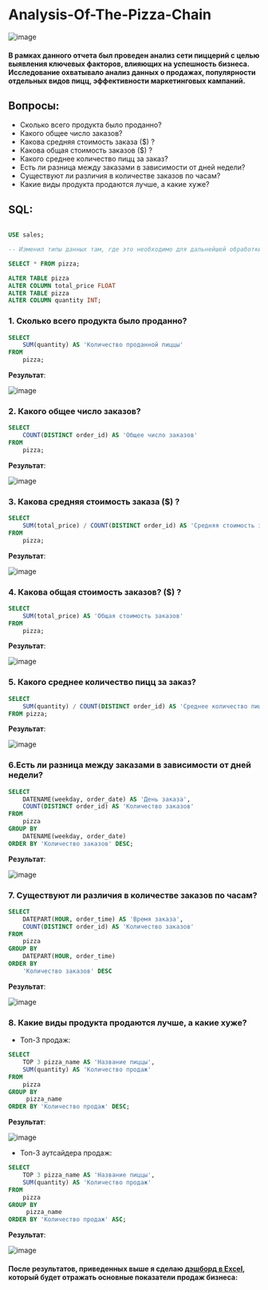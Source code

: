 # Analysis-Of-The-Pizza-Chain

![image](https://github.com/rezzstra/Analysis-Of-The-Pizza-Chain/assets/142921009/fa783a6d-b2e0-4dd2-8526-0ccad7d3d068)

#### В рамках данного отчета был проведен анализ сети пиццерий с целью выявления ключевых факторов, влияющих на успешность бизнеса. Исследование охватывало анализ данных о продажах, популярности отдельных видов пицц, эффективности маркетинговых кампаний.  

## Вопросы: 
* Сколько всего продукта было проданно?
* Какого общее число заказов?
* Какова средняя стоимость заказа ($) ?
* Какова общая стоимость заказов ($) ?
* Какого среднее количество пицц за заказ?
* Есть ли разница между заказами в зависимости от дней недели?
* Существуют ли различия в количестве заказов по часам?
* Какие виды продукта продаются лучше, а какие хуже?

## SQL: 

```SQL

USE sales;

-- Изменил типы данных там, где это необходимо для дальнейшей обработки.

SELECT * FROM pizza;

ALTER TABLE pizza
ALTER COLUMN total_price FLOAT
ALTER TABLE pizza
ALTER COLUMN quantity INT;

```



### 1.  Сколько всего продукта было проданно?

```SQL
SELECT
	SUM(quantity) AS 'Количество проданной пиццы'
FROM 
	pizza;
```

**Результат**:

![image](https://github.com/rezzstra/Analysis-Of-The-Pizza-Chain/assets/142921009/d98f0f58-5152-4649-b89c-232bdbff266c)

  
### 2. Какого общее число заказов?

```SQL
SELECT
	COUNT(DISTINCT order_id) AS 'Общее число заказов'
FROM
	pizza;
```

**Результат**:

![image](https://github.com/rezzstra/Analysis-Of-The-Pizza-Chain/assets/142921009/95bd28d6-573e-43db-a1b2-acf73928d883)

### 3.  Какова средняя стоимость заказа ($) ?

```SQL
SELECT 
	SUM(total_price) / COUNT(DISTINCT order_id) AS 'Cредняя стоимость заказа'
FROM
	pizza;
```

**Результат**:

![image](https://github.com/rezzstra/Analysis-Of-The-Pizza-Chain/assets/142921009/0e1d3dbb-c14d-40f8-8eb6-ed269b5c6e37)

### 4.  Какова общая стоимость заказов? ($) ?

```SQL
SELECT 
	SUM(total_price) AS 'Общая стоимость заказов' 
FROM 
	pizza;
```

**Результат**:

![image](https://github.com/rezzstra/Analysis-Of-The-Pizza-Chain/assets/142921009/f43781a4-2d8f-400f-aa90-c5db3d80e8fb)

### 5. Какого среднее количество пицц за заказ?

```SQL
SELECT 
	SUM(quantity) / COUNT(DISTINCT order_id) AS 'Среднее количество пиц за заказ'
FROM pizza;
```

**Результат**:

![image](https://github.com/rezzstra/Analysis-Of-The-Pizza-Chain/assets/142921009/a394f508-ab2a-4768-b93b-5fbd13526f36)

### 6.Есть ли разница между заказами в зависимости от дней недели?

```SQL
SELECT
	DATENAME(weekday, order_date) AS 'День заказа',
	COUNT(DISTINCT order_id) AS 'Количество заказов'
FROM 
	pizza
GROUP BY
	DATENAME(weekday, order_date)
ORDER BY 'Количество заказов' DESC;
```

**Результат**:

![image](https://github.com/rezzstra/Analysis-Of-The-Pizza-Chain/assets/142921009/16db39d0-deb3-461b-a41b-dc1dd205dd12)

### 7. Существуют ли различия в количестве заказов по часам?

```SQL
SELECT
	DATEPART(HOUR, order_time) AS 'Время заказа', 
	COUNT(DISTINCT order_id) AS 'Количество заказов'
FROM 
	pizza
GROUP BY
	DATEPART(HOUR, order_time)
ORDER BY
	'Количество заказов' DESC
```

**Результат**:

![image](https://github.com/rezzstra/Analysis-Of-The-Pizza-Chain/assets/142921009/ebcab8db-dbc3-4820-9cec-24b7bface56c)

### 8. Какие виды продукта продаются лучше, а какие хуже?

* Топ-3 продаж:

```SQL
SELECT
	TOP 3 pizza_name AS 'Название пиццы',
	SUM(quantity) AS 'Количество продаж'
FROM 
	pizza
GROUP BY
	 pizza_name
ORDER BY 'Количество продаж' DESC;
```
**Результат**:

![image](https://github.com/rezzstra/Analysis-Of-The-Pizza-Chain/assets/142921009/8754b03d-383c-4d0f-9875-1e8beed200dd)


* Топ-3 аутсайдера продаж:

```SQL
SELECT
	TOP 3 pizza_name AS 'Название пиццы',
	SUM(quantity) AS 'Количество продаж'
FROM 
	pizza
GROUP BY
	 pizza_name
ORDER BY 'Количество продаж' ASC;
```

**Результат**:

![image](https://github.com/rezzstra/Analysis-Of-The-Pizza-Chain/assets/142921009/9b347795-1370-41c0-975f-fd6dd4bd77c2)




#### После результатов, приведенных выше я сделаю [дэшборд в Excel](https://github.com/rezzstra/Analysis-Of-The-Pizza-Chain/tree/main/dashboard%26visualisation), который будет отражать основные показатели продаж бизнеса:

